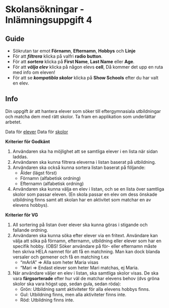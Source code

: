 # Skolansökningar - Inlämningsuppgift 4

## Guide
- Sökrutan tar emot **Förnamn**, **Efternamn**, **Hobbys** och **Linje**
- För att ***filtrera*** klicka på valfri **radio button**.
- För att ***sortera*** klicka på **First Name**, **Last Name** eller **Age**.
- För att ***välja elev*** klicka på någon elevs **cell**, Då kommer det upp en ruta med info om eleven!
- För att se ***kompatibla skolor*** klicka på **Show Schools** efter du har valt en elev.


## Info

Din uppgift är att hantera elever som söker till eftergymnasiala utbildningar och matcha dem med rätt skolor. Ta fram en applikation som underlättar arbetet.

Data för [elever](https://api.mocki.io/v2/01047e91/students)
Data för [skolor](https://api.mocki.io/v2/01047e91/schools)

**Kriterier för Godkänt**

1. Användaren ska ha möjlighet att se samtliga elever i en lista när sidan laddas.
2. Användaren ska kunna filtrera eleverna i listan baserat på utbildning.
3. Användaren ska också kunna sortera listan baserat på följande:
    - Ålder (lägst först)
    - Förnamn (alfabetisk ordning)
    - Efternamn (alfabetisk ordning)
4. Användaren ska kunna välja en elev i listan, och se en lista över samtliga skolor som passar eleven. (En skola passar en elev om dess önskade utbildning finns samt att skolan har en aktivitet som matchar en av elevens hobbys).

**Kriterier för VG**

1. All sortering på listan över elever ska kunna göras i stigande och fallande ordning.
2. Användaren ska kunna söka efter elever via en fritext. Användare kan välja att söka på förnamn, efternamn, utbildning eller elever som har en specifik hobby. (OBS! Söker användare på för- eller efternamn måste hen skriva HELA namnet för att få en matchning. Man kan dock blanda versaler och gemener och få en matching t.ex
    - “mArIA” => Alla som heter Maria visas
    - “Mari => Endast elever som heter Mari matchas, ej Maria.
3. När användare väljer en elev i listan, ska samtliga skolor visas. De ska vara **färgsorterade** efter hur väl de matchar elevens behov (dvs gröna skolor ska vara högst upp, sedan gula, sedan röda):
    - Grön: Utbildning samt aktiviteter för alla elevens hobbys finns.
    - Gul: Utbildning finns, men alla aktiviteter finns inte.
    - Röd: Utbildning finns inte.

